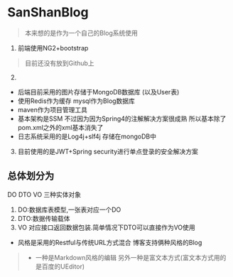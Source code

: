 # SanShanBlog
 
> 本来想的是作为一个自己的Blog系统使用 
1. 前端使用NG2+bootstrap 
> 目前还没有放到Github上 
2. 
- 后端目前采用的图片存储于MongoDB数据库
 (以及User表)
 - 使用Redis作为缓存 mysql作为Blog数据库 
 - maven作为项目管理工具
 - 基本架构是SSM 不过因为因为Spring4的注解解决方案很成熟 所以基本除了pom.xml之外的xml基本消失了
 - 日志系统采用的是Log4j+slf4j 存储在mongoDB中

3. 目前使用的是JWT+Spring security进行单点登录的安全解决方案


##  总体划分为 
DO DTO VO 三种实体对象
1. DO:数据库表模型,一张表对应一个DO
2. DTO:数据传输载体
3. VO 对应接口返回数据包装.简单情况下DTO可以直接作为VO使用
 

- 风格是采用的Restful与传统URL方式混合 
博客支持俩种风格的Blog 
> - 一种是Markdown风格的编辑  另外一种是富文本方式(富文本方式用的是百度的UEditor) 


 

